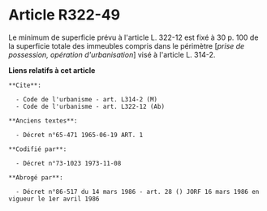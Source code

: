 # Article R322-49

Le minimum de superficie prévu à l'article L. 322-12 est fixé à 30 p. 100 de la superficie totale des immeubles compris dans
le périmètre [*prise de possession, opération d'urbanisation*] visé à l'article L. 314-2.

**Liens relatifs à cet article**

	**Cite**:

	  - Code de l'urbanisme - art. L314-2 (M)
	  - Code de l'urbanisme - art. L322-12 (Ab)

	**Anciens textes**:

	  - Décret n°65-471 1965-06-19 ART. 1

	**Codifié par**:

	  - Décret n°73-1023 1973-11-08

	**Abrogé par**:

	  - Décret n°86-517 du 14 mars 1986 - art. 28 () JORF 16 mars 1986 en vigueur le 1er avril 1986
